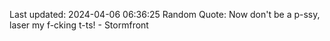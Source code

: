 Last updated: 2024-04-06 06:36:25
Random Quote: Now don't be a p-ssy, laser my f-cking t-ts! - Stormfront